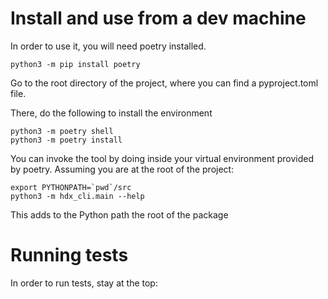 # Install and use from a dev machine

In order to use it, you will need poetry installed.

``` shell
python3 -m pip install poetry
```

Go to the root directory of the project, where you can find a pyproject.toml
file.

There, do the following to install the environment

``` shell
python3 -m poetry shell
python3 -m poetry install
```

You can invoke the tool by doing inside your virtual environment provided by poetry. 
Assuming you are at the root of the project:

```
export PYTHONPATH=`pwd`/src
python3 -m hdx_cli.main --help
```

This adds to the Python path the root of the package

# Running tests

In order to run tests, stay at the top:


